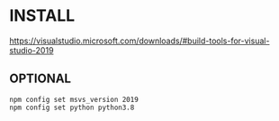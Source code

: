 # INSTALL

https://visualstudio.microsoft.com/downloads/#build-tools-for-visual-studio-2019

## OPTIONAL

```shell
npm config set msvs_version 2019
npm config set python python3.8
```
